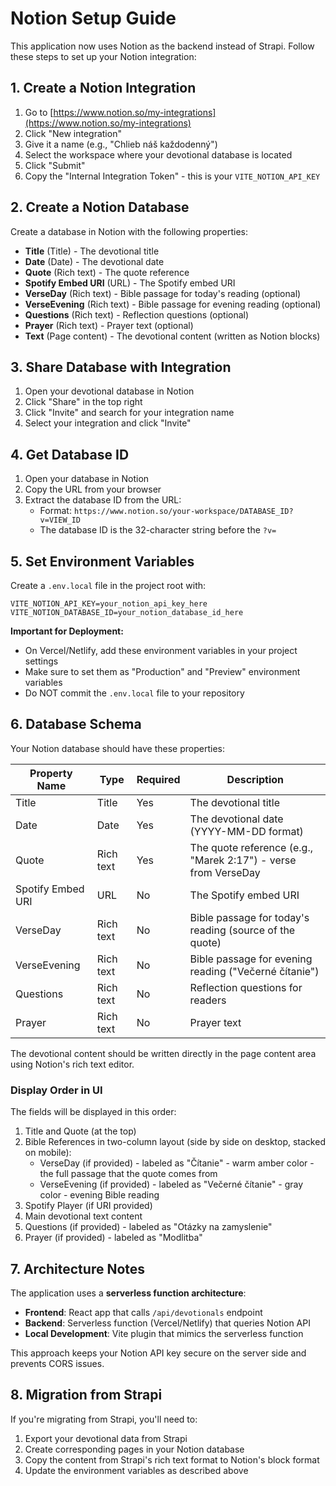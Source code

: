# Notion Setup Guide

This application now uses Notion as the backend instead of Strapi. Follow these steps to set up your Notion integration:

## 1. Create a Notion Integration

1. Go to [https://www.notion.so/my-integrations](https://www.notion.so/my-integrations)
2. Click "New integration"
3. Give it a name (e.g., "Chlieb náš každodenný")
4. Select the workspace where your devotional database is located
5. Click "Submit"
6. Copy the "Internal Integration Token" - this is your `VITE_NOTION_API_KEY`

## 2. Create a Notion Database

Create a database in Notion with the following properties:

- **Title** (Title) - The devotional title
- **Date** (Date) - The devotional date
- **Quote** (Rich text) - The quote reference
- **Spotify Embed URI** (URL) - The Spotify embed URI
- **VerseDay** (Rich text) - Bible passage for today's reading (optional)
- **VerseEvening** (Rich text) - Bible passage for evening reading (optional)
- **Questions** (Rich text) - Reflection questions (optional)
- **Prayer** (Rich text) - Prayer text (optional)
- **Text** (Page content) - The devotional content (written as Notion blocks)

## 3. Share Database with Integration

1. Open your devotional database in Notion
2. Click "Share" in the top right
3. Click "Invite" and search for your integration name
4. Select your integration and click "Invite"

## 4. Get Database ID

1. Open your database in Notion
2. Copy the URL from your browser
3. Extract the database ID from the URL:
   - Format: `https://www.notion.so/your-workspace/DATABASE_ID?v=VIEW_ID`
   - The database ID is the 32-character string before the `?v=`

## 5. Set Environment Variables

Create a `.env.local` file in the project root with:

```
VITE_NOTION_API_KEY=your_notion_api_key_here
VITE_NOTION_DATABASE_ID=your_notion_database_id_here
```

**Important for Deployment:**

- On Vercel/Netlify, add these environment variables in your project settings
- Make sure to set them as "Production" and "Preview" environment variables
- Do NOT commit the `.env.local` file to your repository

## 6. Database Schema

Your Notion database should have these properties:

| Property Name     | Type      | Required | Description                                                    |
| ----------------- | --------- | -------- | -------------------------------------------------------------- |
| Title             | Title     | Yes      | The devotional title                                           |
| Date              | Date      | Yes      | The devotional date (YYYY-MM-DD format)                        |
| Quote             | Rich text | Yes      | The quote reference (e.g., "Marek 2:17") - verse from VerseDay |
| Spotify Embed URI | URL       | No       | The Spotify embed URI                                          |
| VerseDay          | Rich text | No       | Bible passage for today's reading (source of the quote)        |
| VerseEvening      | Rich text | No       | Bible passage for evening reading ("Večerné čítanie")          |
| Questions         | Rich text | No       | Reflection questions for readers                               |
| Prayer            | Rich text | No       | Prayer text                                                    |

The devotional content should be written directly in the page content area using Notion's rich text editor.

### Display Order in UI

The fields will be displayed in this order:
1. Title and Quote (at the top)
2. Bible References in two-column layout (side by side on desktop, stacked on mobile):
   - VerseDay (if provided) - labeled as "Čítanie" - warm amber color - the full passage that the quote comes from
   - VerseEvening (if provided) - labeled as "Večerné čítanie" - gray color - evening Bible reading
3. Spotify Player (if URI provided)
4. Main devotional text content
5. Questions (if provided) - labeled as "Otázky na zamyslenie"
6. Prayer (if provided) - labeled as "Modlitba"

## 7. Architecture Notes

The application uses a **serverless function architecture**:

- **Frontend**: React app that calls `/api/devotionals` endpoint
- **Backend**: Serverless function (Vercel/Netlify) that queries Notion API
- **Local Development**: Vite plugin that mimics the serverless function

This approach keeps your Notion API key secure on the server side and prevents CORS issues.

## 8. Migration from Strapi

If you're migrating from Strapi, you'll need to:

1. Export your devotional data from Strapi
2. Create corresponding pages in your Notion database
3. Copy the content from Strapi's rich text format to Notion's block format
4. Update the environment variables as described above
